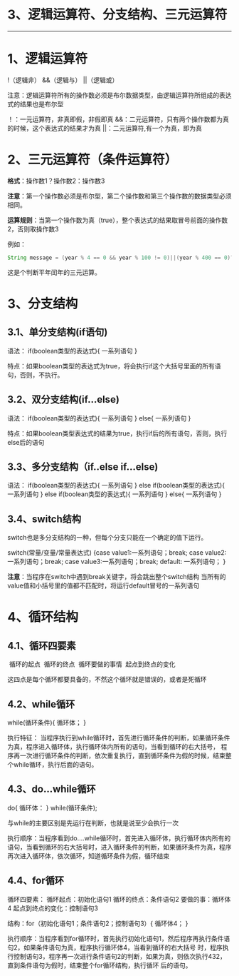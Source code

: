 # 3、逻辑运算符、分支结构、三元运算符

------



# 1、逻辑运算符

!（逻辑非）  &&（逻辑与）  ||（逻辑或）

注意：逻辑运算符所有的操作数必须是布尔数据类型，由逻辑运算符所组成的表达式的结果也是布尔型

！：一元运算符，非真即假，非假即真
	&&：二元运算符，只有两个操作数都为真的时候，这个表达式的结果才为真
	||：二元运算符,有一个为真，即为真

# 2、三元运算符（条件运算符）



**格式**：操作数1？操作数2：操作数3

**注意**：第一个操作数必须是布尔型，第二个操作数和第三个操作数的数据类型必须相同。

**运算规则**：当第一个操作数为真（true），整个表达式的结果取冒号前面的操作数2，否则取操作数3

例如：

```java
String message = (year % 4 == 0 && year % 100 != 0)||(year % 400 == 0)?"是闰年":"是平年";
```

这是个判断平年闰年的三元运算。

# 3、分支结构

## 3.1、单分支结构(if语句)

语法：
	if(boolean类型的表达式){
		一系列语句
	}

特点：如果boolean类型的表达式为true，将会执行if这个大括号里面的所有语句，否则，不执行。

## 3.2、双分支结构(if...else)

语法：
	if(boolean类型的表达式){
		一系列语句
	}
	else{
		一系列语句
	}

特点：如果boolean类型表达式的结果为true，执行if后的所有语句，否则，执行else后的语句

## 3.3、多分支结构（if..else if...else)

 语法：
	if(boolean类型的表达式){
		一系列语句
	}
	else if(boolean类型的表达式){
		一系列语句
	}
	else if(boolean类型的表达式){
		一系列语句
	}
	else{
		一系列语句
	}

## 3.4、switch结构

switch也是多分支结构的一种，但每个分支只能在一个确定的值下运行。

switch(常量/变量/常量表达式)
	{case value1:一系列语句；break;
	 case value2:一系列语句；break;
	 case value3:一系列语句；break;
	default:
		一系列语句；
	}

**注意**：当程序在switch中遇到break关键字，将会跳出整个switch结构
当所有的value值和小括号里的值都不匹配时，将运行default冒号的一系列语句

# 4、循环结构

## 4.1、循环四要素

​	循环的起点
​	循环的终点
​	循环要做的事情
​	起点到终点的变化

这四点是每个循环都要具备的，不然这个循环就是错误的，或者是死循环

## 4.2、while循环

while(循环条件){
		循环体；
	}

执行特征：
	当程序执行到while循环时，首先进行循环条件的判断，如果循环条件为真，程序进入循环体，执行循环体内所有的语句，当看到循环的右大括号，
	程序再一次进行循环条件的判断，依次重复执行，直到循环条件为假的时候，结束整个while循环，执行后面的语句。

## 4.3、do...while循环

do{
		循环体：
	}
	while(循环条件);

与while的主要区别是先运行在判断，也就是说至少会执行一次

执行顺序：当程序看到do....while循环时，首先进入循环体，执行循环体内所有的语句，当看到循环的右大括号时，进入循环条件的判断，如果循环条件为真，程序再次进入循环体，依次循环，知道循环条件为假，循环结束

## 4.4、for循环

循环四要素：
循环起点：初始化语句1
循环的终点：条件语句2
要做的事：循环体4
起点到终点的变化：控制语句3

结构：for（初始化语句1；条件语句2；控制语句3）{
		循环体4；
	}

执行顺序：当程序看到for循环时，首先执行初始化语句1，然后程序再执行条件语句2，如果条件语句为真，程序执行循环体4，当看到循环的右大括号
	时，程序执行控制语句3，程序再一次进行条件语句2的判断，如果为真，则依次执行432，直到条件语句为假时，结束整个for循环结构，执行循环
	后的语句。

